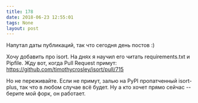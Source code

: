 ```yaml
---
title: 178
date: 2018-06-23 12:55:01
tags: None
layout: post
---
```


Напутал даты публикаций, так что сегодня день постов :)

Хочу добавить про isort. На днях я научил его читать requirements.txt и Pipfile. Жду вот, когда Pull Request примут:
<https://github.com/timothycrosley/isort/pull/715>

Но не переживайте. Если не примут, залью на PyPI пропатченный isort-plus, так что в любом случае всё будет. Ну а кто хочет прямо сейчас -- берите мой форк, он работает.
